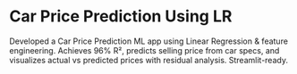 # Car Price Prediction Using LR
Developed a Car Price Prediction ML app using Linear Regression & feature engineering. Achieves 96% R², predicts selling price from car specs, and visualizes actual vs predicted prices with residual analysis. Streamlit-ready.
